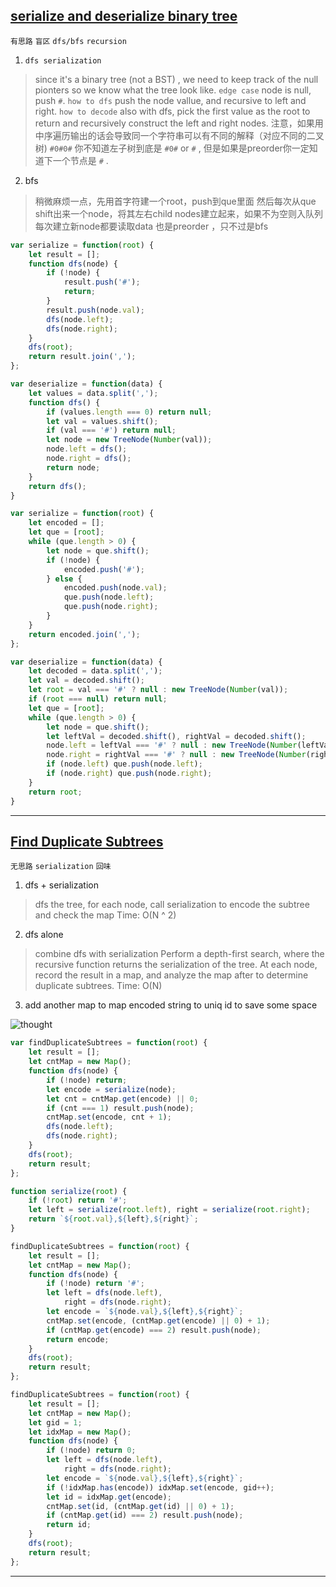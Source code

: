 ## [serialize and deserialize binary tree](https://leetcode.com/problems/serialize-and-deserialize-binary-tree/description/)

`有思路` `盲区` `dfs/bfs` `recursion`

1. `dfs serialization`
> since it's a binary tree (not a BST) , we need to keep track of the null pionters so we know what the tree look like.
> `edge case`
> node is null, push `#`.
> `how to dfs`
> push the node vallue, and recursive to left and right.
> `how to decode`
> also with dfs, pick the first value as the root to return and recursively construct the left and right nodes.
> 注意，如果用中序遍历输出的话会导致同一个字符串可以有不同的解释（对应不同的二叉树) `#0#0#` 你不知道左子树到底是 `#0#` or `#` , 但是如果是preorder你一定知道下一个节点是 `#` .

2. bfs
> 稍微麻烦一点，先用首字符建一个root，push到que里面
> 然后每次从que shift出来一个node，将其左右child nodes建立起来，如果不为空则入队列
> 每次建立新node都要读取data
> 也是preorder ，只不过是bfs

```javascript
var serialize = function(root) {
    let result = [];
    function dfs(node) {
        if (!node) {
            result.push('#');
            return;
        }
        result.push(node.val);
        dfs(node.left);
        dfs(node.right);
    }
    dfs(root);
    return result.join(',');
};

var deserialize = function(data) {
    let values = data.split(',');
    function dfs() {
        if (values.length === 0) return null;
        let val = values.shift();
        if (val === '#') return null;
        let node = new TreeNode(Number(val));
        node.left = dfs();
        node.right = dfs();
        return node;
    }
    return dfs();
}

var serialize = function(root) {
    let encoded = [];
    let que = [root];
    while (que.length > 0) {
        let node = que.shift();
        if (!node) {
            encoded.push('#');
        } else {
            encoded.push(node.val);
            que.push(node.left);
            que.push(node.right);
        }
    }
    return encoded.join(',');
};

var deserialize = function(data) {
    let decoded = data.split(',');
    let val = decoded.shift();
    let root = val === '#' ? null : new TreeNode(Number(val));
    if (root === null) return null;
    let que = [root];
    while (que.length > 0) {
        let node = que.shift();
        let leftVal = decoded.shift(), rightVal = decoded.shift();
        node.left = leftVal === '#' ? null : new TreeNode(Number(leftVal));
        node.right = rightVal === '#' ? null : new TreeNode(Number(rightVal));
        if (node.left) que.push(node.left);
        if (node.right) que.push(node.right);
    }
    return root;
}
```
---
## [Find Duplicate Subtrees](https://leetcode.com/problems/find-duplicate-subtrees/description/)
`无思路` `serialization` `回味`

1. dfs + serialization
>  dfs the tree, for each node, call serialization to encode the subtree and check the map
> Time: O(N ^ 2)
2. dfs alone
> combine dfs with serialization
> Perform a depth-first search, where the recursive function returns the serialization of the tree. At each node, record the result in a map, and analyze the map after to determine duplicate subtrees.
> Time: O(N)
3. add another map to map encoded string to uniq id to save some space

![thought](http://zxi.mytechroad.com/blog/wp-content/uploads/2017/12/652-ep146-1.png)

```javascript
var findDuplicateSubtrees = function(root) {
    let result = [];
    let cntMap = new Map();
    function dfs(node) {
        if (!node) return;
        let encode = serialize(node);
        let cnt = cntMap.get(encode) || 0;
        if (cnt === 1) result.push(node);
        cntMap.set(encode, cnt + 1);
        dfs(node.left);
        dfs(node.right);
    }
    dfs(root);
    return result;
};

function serialize(root) {
    if (!root) return '#';
    let left = serialize(root.left), right = serialize(root.right);
    return `${root.val},${left},${right}`;
}

findDuplicateSubtrees = function(root) {
    let result = [];
    let cntMap = new Map();
    function dfs(node) {
        if (!node) return '#';
        let left = dfs(node.left),
            right = dfs(node.right);
        let encode = `${node.val},${left},${right}`;
        cntMap.set(encode, (cntMap.get(encode) || 0) + 1);
        if (cntMap.get(encode) === 2) result.push(node);
        return encode;
    }
    dfs(root);
    return result;
};

findDuplicateSubtrees = function(root) {
    let result = [];
    let cntMap = new Map();
    let gid = 1;
    let idxMap = new Map();
    function dfs(node) {
        if (!node) return 0;
        let left = dfs(node.left),
            right = dfs(node.right);
        let encode = `${node.val},${left},${right}`;
        if (!idxMap.has(encode)) idxMap.set(encode, gid++);
        let id = idxMap.get(encode);
        cntMap.set(id, (cntMap.get(id) || 0) + 1);
        if (cntMap.get(id) === 2) result.push(node);
        return id;
    }
    dfs(root);
    return result;
};
```
---
